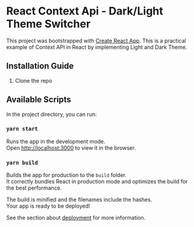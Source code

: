 # React Context Api - Dark/Light Theme Switcher

This project was bootstrapped with [Create React App](https://github.com/facebook/create-react-app).
This is a practical example of Context API in React by implementing Light and Dark Theme.

## Installation Guide

1. Clone the repo

## Available Scripts

In the project directory, you can run:

### `yarn start`

Runs the app in the development mode.\
Open [http://localhost:3000](http://localhost:3000) to view it in the browser.


### `yarn build`

Builds the app for production to the `build` folder.\
It correctly bundles React in production mode and optimizes the build for the best performance.

The build is minified and the filenames include the hashes.\
Your app is ready to be deployed!

See the section about [deployment](https://facebook.github.io/create-react-app/docs/deployment) for more information.
